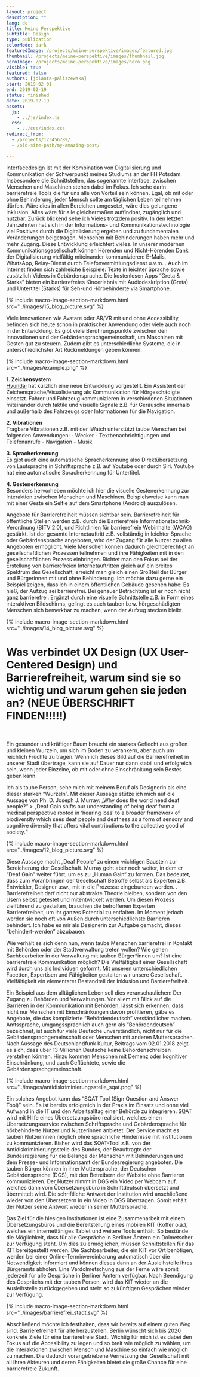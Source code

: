 ```yaml
---
layout: project
description: ""
lang: de
title: Meine Perspektive
subtitle: Design
type: publication
colorMode: dark
featuredImage: /projects/meine-perspektive/images/featured.jpg
thumbnail: /projects/meine-perspektive/images/thumbnail.jpg
heroImage: /projects/meine-perspektive/images/hero.png
visible: true
featured: false
authors: [jolanta-paliszewska]
start: 2019-02-01
end: 2019-02-19
status: finished
date: 2019-02-19
assets:
  js:
    - ../js/index.js
  css:
    - ../css/index.css
redirect_from:
  - /projects/123456789/
  - /old-site-path/my-amazing-post/

---
```


Interfacedesign ist mit der Kombination von Digitalisierung und Kommunikation der Schwerpunkt meines Studiums an der FH Potsdam. Insbesondere die Schnittstellen, das sogenannte Interface, zwischen Menschen und Maschinen stehen dabei im Fokus. Ich sehe darin barrierefreie Tools die für uns alle von Vorteil sein können. Egal, ob mit oder ohne Behinderung, jeder Mensch sollte am täglichen Leben teilnehmen dürfen. Wäre dies in allen Bereichen umgesetzt, wäre dies gelungene Inklusion. Alles wäre für alle gleichermaßen auffindbar, zugänglich und nutzbar. Zurück blickend sehe ich Vieles trotzdem positiv. In den letzten Jahrzehnten hat sich in der Informations- und Kommunikationstechnologie viel Positives durch die Digitalisierung ergeben und zu fundamentalen Veränderungen beigetragen. Menschen mit Behinderungen haben mehr und mehr Zugang. Diese Entwicklung erleichtert vieles. In unserer modernen Kommunikationsgesellschaft können Hörenden und Nicht-Hörenden Dank der Digitalisierung vielfältig miteinander kommunizieren: E-Mails, WhatsApp, Relay-Dienst durch Telefonvermittlungsdienst u.v.m. . Auch im Internet finden sich zahlreiche Beispiele: Texte in leichter Sprache sowie zusätzlich Videos in Gebärdensprache. Die kostenlosen Apps “Greta & Starks” bieten ein barrierefreies Kinoerlebnis mit Audiodeskription (Greta) und Untertitel (Starks) für Seh-und Hörbehinderte via Smartphone.

{% include macro-image-section-markdown.html src="../images/15_blog_picture.svg" %}


Viele Innovationen wie Avatare oder AR/VR mit und ohne Accessibility, befinden sich heute schon in praktischer Anwendung oder viele auch noch in der Entwicklung. Es gibt viele Berührungspunkte zwischen den Innovationen und der Gebärdensprachgemeinschaft, um Maschinen mit Gesten gut zu steuern. Zudem gibt es unterschiedliche Systeme, die in unterschiedlichster Art Rückmeldungen geben können:

{% include macro-image-section-markdown.html src="../images/example.png" %}

**1. Zeichensystem** <br>
  [Hyundai](https://newatlas.com/hyundai-hearing-assist/58006/#p553977) hat kürzlich eine neue Entwicklung vorgestellt. Ein Assistent der Zeichensprache/Visualisierung als Kommunikation für Hörgeschädigte einsetzt. Fahrer und Fahrzeug kommunizieren in verschiedenen Situationen miteinander durch taktile und visuelle Signale z.B. für Geräusche innerhalb und außerhalb des Fahrzeugs oder  Informationen für die Navigation.

**2. Vibrationen** <br>
Tragbare Vibrationen z.B. mit der iWatch unterstützt taube Menschen bei folgenden Anwendungen: 
        - Wecker
        - Textbenachrichtigungen und Telefonanrufe
        - Navigation
        - Musik 


**3. Spracherkennung** <br>
Es gibt auch eine automatische Spracherkennung also Direktübersetzung von Lautsprache in Schriftsprache z.B. auf Youtube oder durch Siri. Youtube hat eine automatische Spracherkennung für Untertitel. 

**4. Gestenerkennung** <br>
Besonders hervorheben möchte ich hier die visuelle Gestenerkennung zur Interaktion zwischen Menschen und Maschinen. Beispielsweise kann man mit einer Geste ein Selfie auf dem Smartphone (Android) auszulösen.

Angebote für Barrierefreiheit müssen sichtbar sein. Barrierefreiheit für öffentliche Stellen werden z.B. durch die Barrierefreie Informationstechnik-Verordnung (BITV 2.0), und Richtlinien für barrierefreie Webinhalte (WCAG) gestärkt. Ist der gesamte Internetauftritt z.B. vollständig in leichter Sprache oder Gebärdensprache angeboten, wird der Zugang für alle Nutzer zu allen Angeboten ermöglicht. Viele Menschen können dadurch gleichberechtigt an gesellschaftlichen Prozessen teilnehmen und ihre Fähigkeiten mit in den gesellschaftlichen Prozess einbringen. Richtet man den Fokus bei der Erstellung von barrierefreien Internetauftritten gleich auf ein breites Spektrum des Gesellschaft, erreicht man gleich einen Großteil der Bürger und Bürgerinnen mit und ohne Behinderung. Ich möchte dazu gerne ein Beispiel zeigen, dass ich in einem öffentlichen Gebäude gesehen habe: Es hieß, der Aufzug sei barrierefrei. Bei genauer Betrachtung ist er noch nicht ganz barrierefrei. Ergänzt durch eine visuelle Schnittstelle z.B. in Form eines interaktiven Bildschirms, gelingt es auch tauben bzw. hörgeschädigten Menschen sich bemerkbar zu machen, wenn der Aufzug stecken bleibt.

{% include macro-image-section-markdown.html src="../images/14_blog_picture.svg" %}
 
# Was verbindet UX Design (UX User-Centered Design) und Barrierefreiheit, warum sind sie so wichtig und warum gehen sie jeden an? (NEUE ÜBERSCHRIFT FINDEN!!!!!) 
<br>


Ein gesunder und kräftiger Baum braucht ein starkes Geflecht aus großen und kleinen Wurzeln, um sich im Boden zu verankern, aber auch um reichlich Früchte zu tragen. Wenn ich dieses Bild auf die Barrierefreiheit in unserer Stadt übertrage, kann sie auf Dauer nur dann stabil und erfolgreich sein, wenn jeder Einzelne, ob mit oder ohne Einschränkung sein Bestes geben kann.


Ich als taube Person, sehe mich mit meinem Beruf als Designerin als eine dieser starken “Wurzeln”. Mit dieser Aussage stütze ich mich auf die Aussage von Ph. D. Joseph J. Murray: „Why does the world need deaf people?“ > „Deaf Gain shifts our understanding of being deaf from a medical perspective rooted in ‘hearing loss’ to a broader framework of biodiversity which sees deaf people and deafness as a form of sensory and cognitive diversity that offers vital contributions to the collective good of society.“

{% include macro-image-section-markdown.html src="../images/12_blog_picture.svg" %}


Diese Aussage macht „Deaf People“ zu einem wichtigen Baustein zur Bereicherung der Gesellschaft. Murray geht aber noch weiter, in dem er “Deaf Gain” weiter führt, um es zu „Human Gain“ zu formen. Das bedeutet, dass zum Voranbringen der Gesellschaft Betroffe selbst als Experten z.B. Entwickler, Designer usw., mit in die Prozesse eingebunden werden. . Barrierefreiheit darf nicht nur abstrakte Theorie bleiben, sondern von den Usern selbst getestet und mitentwickelt werden. Um diesen Prozess zielführend zu gestalten, brauchen die betroffenen Experten Barrierefreiheit, um ihr ganzes Potential zu entfalten. Im Moment jedoch werden sie noch oft von Außen durch unterschiedlichste Barrieren behindert. Ich habe es mir als Designerin zur Aufgabe gemacht, dieses “behindert-werden” abzubauen.

Wie verhält es sich denn nun, wenn taube Menschen barrierefrei in Kontakt mit Behörden oder der Stadtverwaltung treten wollen? Wie gehen Sachbearbeiter in der Verwaltung mit tauben Bürger*innen um? Ist eine barrierefreie Kommunikation möglich? Die Vielfältigkeit einer Gesellschaft wird durch uns als Individuen geformt. Mit unseren unterschiedlichen Facetten, Expertisen und Fähigkeiten gestalten wir unsere Gesellschaft. Vielfältigkeit ein elementarer Bestandteil der Inklusion und Barrierefreiheit. 



Ein Beispiel aus dem alltäglichen Leben soll dies veranschaulichen: Der Zugang zu Behörden und Verwaltungen. Vor allem mit Blick auf die Barrieren in der Kommunikation mit Behörden, lässt sich erkennen, dass nicht nur Menschen mit Einschränkungen davon profitieren, gäbe es Angebote, die das komplizierte “Behördendeutsch” verständlicher machen. Amtssprache, umgangssprachlich auch gern als “Behördendeutsch“ bezeichnet, ist auch für viele Deutsche unverständlich, nicht nur für die Gebärdensprachgemeinschaft oder Menschen mit anderen Muttersprachen. Nach Aussage des Deutschlandfunk Kultur, Beitrags vom 02.01.2018 zeigt es sich, dass über 13 Millionen Deutsche keine Behördenschreiben verstehen können. Hinzu kommen Menschen mit Demenz oder kognitiver Einschränkung, und auch Geflüchtete, sowie die Gebärdensprachgemeinschaft.

{% include macro-image-section-markdown.html src="../images/antidiskriminierungsstelle_sqat.png" %}


Ein solches Angebot kann das “SQAT Tool (Sign Question and Answer Tool)” sein. Es ist bereits erfolgreich in der Praxis im Einsatz und ohne viel Aufwand in die IT und den Arbeitsalltag einer Behörde zu integrieren. SQAT wird mit Hilfe eines Übersetzungsbüro realisiert, welches einen Übersetzungsservice zwischen Schriftsprache und Gebärdensprache für hörbehinderte Nutzer und Nutzerinnen anbietet. Der Service macht es tauben NutzerInnen möglich ohne sprachliche Hindernisse mit Institutionen zu kommunizieren. Bisher wird das SQAT-Tool z.B. von der Antidiskriminierungsstelle des Bundes, der Beauftragte der Bundesregierung für die Belange der Menschen mit Behinderungen und dem Presse- und Informationsamt der Bundesregierung angeboten. Die tauben Bürger können in ihrer Muttersprache, der Deutschen Gebärdensprache (DGS), mit den Betreibern der Website ohne Barrieren kommunizieren. Der Nutzer nimmt in DGS ein Video per Webcam auf, welches dann vom Übersetzungsbüro in Schriftdeutsch übersetzt und übermittelt wird. Die schriftliche Antwort der Institution wird anschließend wieder von den Übersetzern in ein Video in DGS übertragen. Somit erhält der Nutzer seine Antwort wieder in seiner Muttersprache.

Das Ziel für die hiesigen Institutionen ist eine Zusammenarbeit mit einem Übersetzungsbüros und die Bereitstellung eines mobilen KIT (Koffer o.ä.), welches ein internetfähiges Tablet und weitere Tools enthält. So bestünde die Möglichkeit, dass für alle Gespräche in Berliner Ämtern ein Dolmetscher zur Verfügung steht. Um dies zu ermöglichen, müssen Schnittstellen für das KIT bereitgestellt werden. Die Sachbearbeiter, die ein KIT vor Ort benötigen, werden bei einer Online-Terminvereinbarung automatisch über die Notwendigkeit informiert und können dieses dann an der Ausleihstelle ihres Bürgeramts abholen. Eine Verdolmetschung aus der Ferne wäre somit jederzeit für alle Gespräche in Berliner Ämtern verfügbar. Nach Beendigung des Gesprächs mit der tauben Person, wird das KIT wieder an die Ausleihstelle zurückgegeben und steht so zukünftigen Gesprächen wieder zur Verfügung.

{% include macro-image-section-markdown.html src="../images/barrierefrei_stadt.svg" %}


Abschließend möchte ich festhalten, dass wir bereits auf einem guten Weg sind, Barrierefreiheit für alle herzustellen. Berlin wünscht sich bis 2020 konkrete Ziele für eine barrierefreie Stadt. Wichtig für mich ist es dabei den Fokus auf die Accesibility zu legen und so breit wie möglich zu wählen, um die Interaktionen zwischen Mensch und Maschine so einfach wie möglich zu machen. Die dadurch vorangetriebene Vernetzung der Gesellschaft mit all ihren Akteuren und deren Fähigkeiten bietet die große Chance für eine barrierefreie Zukunft.
